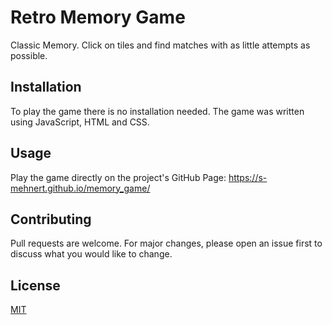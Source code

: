 # Retro Memory Game

Classic Memory. Click on tiles and find matches with as little attempts as possible.

## Installation

To play the game there is no installation needed.
The game was written using JavaScript, HTML and CSS.

## Usage

Play the game directly on the project's GitHub Page: https://s-mehnert.github.io/memory_game/

## Contributing

Pull requests are welcome. For major changes, please open an issue first
to discuss what you would like to change.


## License

[MIT](https://choosealicense.com/licenses/mit/)